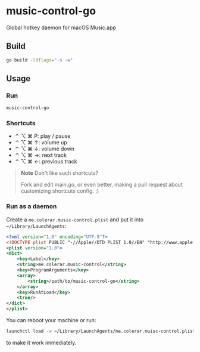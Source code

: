 # music-control-go

Global hotkey daemon for macOS Music.app

## Build

```bash
go build -ldflags="-s -w"
```

## Usage

### Run

```bash
music-control-go
```

### Shortcuts

- ⌃ ⌥ ⌘ P: play / pause
- ⌃ ⌥ ⌘ ↑: volume up
- ⌃ ⌥ ⌘ ↓: volume down
- ⌃ ⌥ ⌘ →: next track
- ⌃ ⌥ ⌘ ←: previous track

> **Note**
> Don't like such shortcuts?
>
> Fork and edit main.go, or even better,
> making a pull request about customizing shortcuts config. :)

### Run as a daemon

Create a `me.colerar.music-control.plist` and
put it into `~/Library/LaunchAgents`:

```xml
<?xml version="1.0" encoding="UTF-8"?>
<!DOCTYPE plist PUBLIC "-//Apple//DTD PLIST 1.0//EN" "http://www.apple.com/DTDs/PropertyList-1.0.dtd">
<plist version="1.0">
<dict>
    <key>Label</key>
    <string>me.colerar.music-control</string>
    <key>ProgramArguments</key>
    <array>
        <string>/path/to/music-control-go</string>
    </array>
    <key>RunAtLoad</key>
    <true/>
</dict>
</plist>
```

You can reboot your machine or run:

```bash
launchctl load -w ~/Library/LaunchAgents/me.colerar.muisc-control.plist
```

to make it work immediately.
